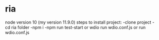 # ria
node version 10 (my version 11.9.0)
steps to install project:
-clone project
-cd ria folder
-npm i
-npm run test-start
    or wdio run wdio.conf.js
    or <absolute path to wdio> run wdio.conf.js

